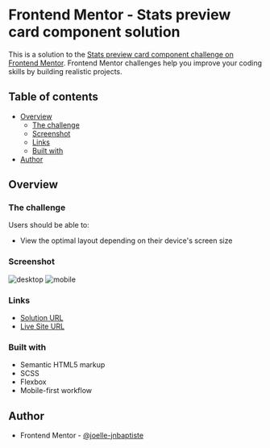 # Frontend Mentor - Stats preview card component solution

This is a solution to the [Stats preview card component challenge on Frontend Mentor](https://www.frontendmentor.io/challenges/stats-preview-card-component-8JqbgoU62). Frontend Mentor challenges help you improve your coding skills by building realistic projects. 

## Table of contents

- [Overview](#overview)
  - [The challenge](#the-challenge)
  - [Screenshot](#screenshot)
  - [Links](#links)
  - [Built with](#built-with)
- [Author](#author)



## Overview

### The challenge

Users should be able to:

- View the optimal layout depending on their device's screen size

### Screenshot

![desktop](https://i.imgur.com/AT8OiEt.png)
![mobile](https://i.imgur.com/p7IlRhG.png)

### Links

- [Solution URL](https://github.com/joelle-jnbaptiste/Frontend-mentor---Stats-preview-card-component)
- [Live Site URL](https://joelle-jnbaptiste.github.io/Frontend-mentor---Stats-preview-card-component/)


### Built with

- Semantic HTML5 markup
- SCSS
- Flexbox
- Mobile-first workflow


## Author

- Frontend Mentor - [@joelle-jnbaptiste](https://www.frontendmentor.io/profile/joelle-jnbaptiste)

